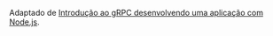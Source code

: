 Adaptado de [Introdução ao gRPC desenvolvendo uma aplicação com Node.js](https://medium.com/@leoo.farias/introdu%C3%A7%C3%A3o-ao-grpc-desenvolvendo-uma-api-com-node-js-d69dc13e86af).